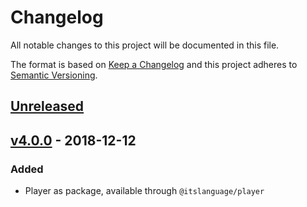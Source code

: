 # Changelog

All notable changes to this project will be documented in this file.

The format is based on [Keep a Changelog](http://keepachangelog.com)
and this project adheres to [Semantic Versioning](http://semver.org).

## [Unreleased]

## [v4.0.0] - 2018-12-12

### Added

- Player as package, available through `@itslanguage/player`

[Unreleased]: https://github.com/itslanguage/itslanguage-js/compare/v4.0.0...HEAD
[v4.0.0]: https://github.com/itslanguage/itslanguage-js/compare/v3.1.2...v4.0.0
